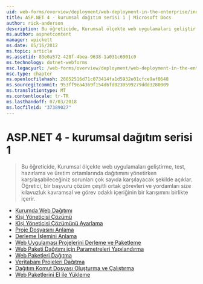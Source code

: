 ```yaml
---
uid: web-forms/overview/deployment/web-deployment-in-the-enterprise/index
title: ASP.NET 4 - kurumsal dağıtım serisi 1 | Microsoft Docs
author: rick-anderson
description: Bu öğreticide, Kurumsal ölçekte web uygulamaları geliştir dağıtımını yönetirken karşılaşabileceğiniz sorunları çok sayıda karşılamak üzere açıklar...
ms.author: aspnetcontent
manager: wpickett
ms.date: 05/16/2012
ms.topic: article
ms.assetid: 83e0a572-428f-4bea-9638-1a031c6901c0
ms.technology: dotnet-webforms
msc.legacyurl: /web-forms/overview/deployment/web-deployment-in-the-enterprise
msc.type: chapter
ms.openlocfilehash: 28052516d71c073414fa1d5932e01cfce9af0648
ms.sourcegitcommit: 953ff9ea4369f154d6fd0239599279ddd3280009
ms.translationtype: MT
ms.contentlocale: tr-TR
ms.lasthandoff: 07/03/2018
ms.locfileid: "37389027"
---
```

<a name="aspnet-4---enterprise-deployment-series-1"></a>ASP.NET 4 - kurumsal dağıtım serisi 1
====================
> Bu öğreticide, Kurumsal ölçekte web uygulamaları geliştirme, test, hazırlama ve üretim ortamlarında dağıtımını yönetirken karşılaşabileceğiniz sorunları çok sayıda karşılayacak şekilde açıklar. Öğretici, bir başvuru çözüm çeşitli ortak görevleri ve yordamları size kılavuzluk kavramsal ve görev odaklı içeriğinin bir karışımını birlikte içerir.


- [Kurumda Web Dağıtımı](web-deployment-in-the-enterprise.md)
- [Kişi Yöneticisi Çözümü](the-contact-manager-solution.md)
- [Kişi Yöneticisi Çözümünü Ayarlama](setting-up-the-contact-manager-solution.md)
- [Proje Dosyasını Anlama](understanding-the-project-file.md)
- [Derleme İşlemini Anlama](understanding-the-build-process.md)
- [Web Uygulaması Projelerini Derleme ve Paketleme](building-and-packaging-web-application-projects.md)
- [Web Paketi Dağıtımı için Parametreleri Yapılandırma](configuring-parameters-for-web-package-deployment.md)
- [Web Paketleri Dağıtma](deploying-web-packages.md)
- [Veritabanı Projeleri Dağıtma](deploying-database-projects.md)
- [Dağıtım Komut Dosyası Oluşturma ve Çalıştırma](creating-and-running-a-deployment-command-file.md)
- [Web Paketlerini El ile Yükleme](manually-installing-web-packages.md)
